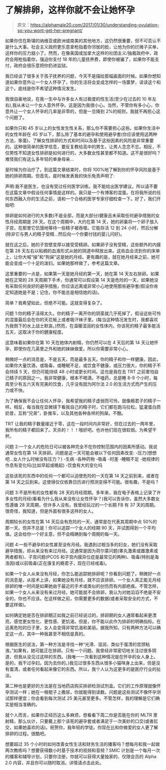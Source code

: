 # 了解排卵，这样你就不会让她怀孕

> 原文：<https://alphamale20.com/2017/01/30/understanding-ovulation-so-you-wont-get-her-pregnant/>

如果你住在斯堪的纳维亚或欧洲或南美的其他地方，这仍然很重要，但不可否认不是什么大事。社会主义政府更乐意拿枪指着你邻居的脸，让他为你的烂摊子买单，这样你的压力就小了。然而，在像美国或加拿大这样的社团主义/独裁政府中，政府会用枪指着你，强迫你支付 18 年的儿童抚养费，即使你被骗了，如果你不能支付，政府会很乐意把你扔进监狱。

我已经谈了很多关于孩子抚养的问题，今天不是描绘那幅画面的时候。如果你想知道如果你意外让一个女人怀孕了，你的生活将会变成怎样的一场噩梦，读读这个和这个。底线是你不希望这种情况发生。

我很自豪地说，在我一生中与许多女人有过极度的性生活(至少在过去的 10 年左右),我从未让一个女人意外怀孕。这是因为我很小心。当然，不管你有多小心，你意外让一个女人怀孕的几率是非零的，但是一旦降到 2%的规则，我就不再担心这个问题了。

如果你只和 45 岁以上的女性发生性关系，那么你不需要担心这些。如果你生活中的女性年龄在 45 岁以下，那么除了基本的避孕和使用避孕套(你应该使用这两种方法，笨蛋)，了解女性排卵的方式和时间以及基于这些因素的风险是非常重要的。这种很简单的医学信息，要反复教给高中的男生，让男人念念不忘。相反，不仅男性不知道女性排卵是如何进行的，大多数女性甚至都不知道。这不是很好吗？难怪我们有这么多年轻的单身母亲...

是时候为你治疗了。到这篇文章结束时，你将 100%地了解到你的怀孕风险是基于她的排卵周期。但首先，是时候发表我的快乐免责声明了:

声明:我不是医生，也没有受过任何医学训练。我不能给出医学建议，所以请不要在这篇文章中假设任何事情是这样的。我只是一个有博客的混蛋。在将我所说的任何东西融入你的生活之前，请和一个合格的医学专家仔细检查一下。好了，我们开始吧:

排卵是如何进行的大多数(不是全部，而是大部分)健康且未采取任何避孕措施的女性月经周期是 28 天。在这个周期中，大约在第 14 天，她的卵巢将一个卵子放入子宫，在那里它饥饿地等待一些精子被吞噬。它能存活 12 到 24 小时，然后分解(除非它与男人的精子受精...然后向一个你要付钱的婴儿问好)。

就在这之后，她的子宫壁变厚以接受受精卵。如果卵子没有受精，这些额外的内膜在第 28 天左右以粘稠的血液形式从她的阴道中释放出来。这些血会流到你的床单上，让你大喊“操”和“狗屎”这是她的月经。更有趣的是，就在她月经来之前，她可能会变成一个十足的泼妇。如果她那样做了，参考这篇文章。

这里重要的一点是，如果第一天是她月经的第一天，她在第 14 天左右排卵。如果她在正常的 28 天周期下手术，你通常可以假设第 14 天是危险的一天，如果她没有采取任何良好的避孕措施，你应该远离或非常小心地使用那些避孕套(假设你肯定知道她是不是；记住，你不能总是相信她的话)。

简单？我希望如此，但绝不可能。这就变得复杂了。

问题 1:你的精子活得太久。你的精子一离开你的阴茎就几乎死掉了，假设这些可怜的混蛋最后会在你的天花板上或者吸汗袜子里。(每当这种情况发生时，我都喜欢为我倒下的水上战士默哀。)然而，在温暖湿润的女性体内，你该死的精子最多能活五天，这取决于你的健康程度。

这意味着如果你在第 10 天在她体内射精，你仍然可以在 4 天后的第 14 天让她怀孕，即使你在几英里之外和她的妹妹做爱。所以你需要非常小心。

稍微好一点的消息是，不是五天，而是最多五天。你的精子和你一样健康。因此，如果你大量饮酒，或吸毒，或睡眠不足，或饮食不健康，或压力很大，你的精子不会持续 5 天，但仍可能持续 48 小时或更长时间。这也是我在去 TRT 之前害怕自己精子的原因之一。我非常健康，根本不喝酒，不嗑药，总是睡 8-9 个小时，每周至少有五六天有完美的饮食，几乎没有因为阿尔法 2.0 的生活方式而产生的压力或不快。

为了确保我不会让任何人怀孕，我希望我的精子虚弱而可怜，就像瘾君子的精子一样。相反，每当我在显微镜下看我自己的精子时，它们都在跑马拉松，猛灌蛋白质奶昔，互称“兄弟”，卧推车，以及其他各种各样的狗屎。不酷。

TRT 让我的精子数量接近于零，这在一段时间内非常好，但在过去的一两年里，我所有的精子都回来了。天杀的！！！哦好吧。也许他们现在很软弱。为希望干杯。

问题 2:一个女人的危险日可以被各种完全不在你控制范围内的因素所感动。我说通常女性在第 14 天排卵。问题是这一天可能会被以下任何因素改变:
-压力(想想吧...女人什么时候没有压力？)
-生病
-各种药物
-吸毒
-时差
-睡眠不足
-她规律的作息有变化吗(比如早起或晚起)
-饮食有大的变化吗

这些该死的东西中的任何一个都可以迫使危险的一天在第 14 天之前到来，或者在第 14 天之后到来。这使得仅仅依靠日历进行预测变得不可能。很有趣，不是吗？

问题 3:不是所有的女性都有 28 天的月经周期。多年来，我在电子表格上记录了许多女性的月经(看看为什么我从来没有让女性怀孕？)我可以告诉你，虽然大多数女性遵循 28 天周期，但许多人没有。我曾经玩过的一个长期 FB 有 37 天的周期。很奇怪，我知道，但是外面有很多这样的女人。

周期较长的女性在第 14 天后会有危险的一天，通常是在代表其周期中点 50%的那一天。但并不总是！你可以追踪一个女人的经期 90 天，并试图得到一个平均值。这会给你一个好主意，但不会精确到每个周期的每一天。

问题 4:一些不避孕的女性甚至没有月经。我遇到过相当多的妇女，她们没有采取避孕措施，却从来没有来过月经。这通常是因为荷尔蒙问题(睾丸激素或雌激素或两者都有)、子宫问题(PCOS 和子宫内膜异位症是最常见的两种)、吸毒(特别是海洛因)或以前吸毒(正在康复的瘾君子，现在已经戒毒)。

如果一个女人从来没有月经，你怎么能追踪她排卵呢？你看到问题了。稍微好一点的消息是，从技术上讲，如果她没有月经，就不应该排卵。一个女人真正能无月经排卵的唯一时间是如果她由于最近的手术或类似的创伤而有内部疤痕。不管怎样，如果一个女人从来没有来过月经，她可能就不会排卵，我认为对她滔滔不绝是不安全的，你也不应该。在这样做之前，你需要更多的数据(或者采取安全的方式，不要这样做)。

如何确定她是否在排卵期正如我之前已经说过的，排卵期的女人通常看起来更漂亮，感觉更女性化、更性感、更饥渴。但是，你不能以此作为排卵的明确指标。在远离危险的日子里，女人会变得非常饥渴和美丽。据我所知，只有两种方法可以确定这一点，其中一种我甚至不相信是真的。

根据医生的说法，第一种方法是寻找一种“光滑、湿润、类似于蛋清的宫颈粘液。”如果有，她可能正在排卵。只有一个问题。我曾经非常密切地关注过很多阴道，但我从没见过这样的东西。(我唯一一次看到这种情况是在怀孕的女人身上。是的，我干过孕妇。因为去你的。)我见过很多东西从很多小猫咪身上出来，但是没有蛋清，或者任何看起来像它的东西。所以，我个人认为这更多的是医疗行业的扯淡。

第二种也是更好的方法是在当地药店购买排卵检测试剂盒。它们的工作原理就像怀孕测试一样；她在一根棍子上撒尿，你就能得到读数。问题是这些测试不像怀孕测试那样便宜；你会看到每次测试 25 美元甚至更多。不管怎样，我的理解是它们确实是相当准确的。

就个人而言，如果你正经历这么多麻烦，想看看下周二你是否能在你的 MLTR 里射精，那么伙计，只要戴上那个该死的避孕套或者满足于一次美妙的口交(或者肛交，如果她喜欢的话)。祝贺你，我年轻的学徒。你现在比和你做爱的女人更了解排卵的过程。很酷吧。

想要超过 35 个小时的如何改善女性生活和财务生活的播客吗？想每月和我一起做两次教练吗？想要获得数小时基于技术的视频和音频？SMIC 计划是一个每月一次的播客和辅导计划，只要你注册，你就可以获得大量独家的、仅限会员的 Alpha 2.0 内容，并且你可以随时取消。详情请点击此处。